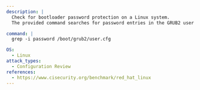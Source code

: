 ```yaml
---
description: |
  Check for bootloader password protection on a Linux system.
  The provided command searches for password entries in the GRUB2 user configuration file, aiding in configuration review and security assessment.

command: |
  grep -i password /boot/grub2/user.cfg

OS:
  - Linux
attack_types:
  - Configuration Review
references:
  - https://www.cisecurity.org/benchmark/red_hat_linux
---
```

